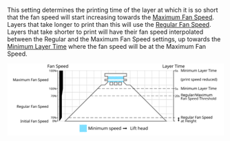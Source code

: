 This setting determines the printing time of the layer at which it is so short that the fan speed will start increasing towards the [Maximum Fan Speed](cool_fan_speed_max.md). Layers that take longer to print than this will use the [Regular Fan Speed](cool_fan_speed_min.md). Layers that take shorter to print will have their fan speed interpolated between the Regular and the Maximum Fan Speed settings, up towards the [Minimum Layer Time](cool_min_layer_time.md) where the fan speed will be at the Maximum Fan Speed.

![Which fan speed is used where](../images/cool_fan_speed.svg)